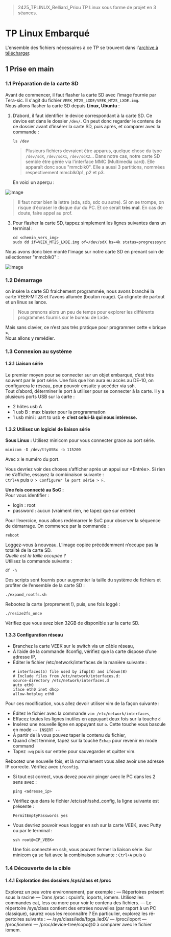 > 2425_TPLINUX_Belliard_Priou
> TP Linux sous forme de projet en 3 séances.

# TP Linux Embarqué
L'ensemble des fichiers nécessaires à ce TP se trouvent dans l'[archive à télécharger](https://filesender.renater.fr/?s=download&token=de7fee37-7ec4-4e67-a19a-57ef8ab2733f).

## 1 Prise en main
### 1.1 Préparation de la carte SD

Avant de commencer, il faut flasher la carte SD avec l’image fournie par Tera-sic. Il s'agit du fichier `VEEK_MT2S_LXDE/VEEK_MT2S_LXDE.img`.  
Nous allons flasher la carte SD depuis **Linux, Ubuntu** :  
1. D’abord, il faut identifier le device correspondant à la carte SD. Ce device est dans le dossier `/dev/`.
   On peut donc regarder le contenu de ce dossier avant d’insérer la carte SD, puis après, et comparer avec la commande :
   ```
   ls /dev
   ```
   > Plusieurs fichiers devraient être apparus, quelque chose du type `/dev/sdX`, `/dev/sdX1`, `/dev/sdX2`...
      Dans notre cas, notre carte SD semble être gérée via l'interface MMC (Multimedia card). Elle apparaît donc sous "mmcblk0". Elle a aussi 3 partitions, nommées respectivement mmcblk0p1, p2 et p3.  

      En voici un aperçu :
   
![image](https://github.com/user-attachments/assets/988564cb-1820-4ba1-b3ba-c18dc2819758)

   > Il faut noter bien la lettre (sda, sdb, sdc ou autre). Si on se trompe, on risque d’écraser le disque dur du PC. Et ce serait **très mal**.
   > En cas de doute, faire appel au prof.
3. Pour flasher la carte SD, tappez simplement les lignes suivantes dans un terminal :
   ```
   cd <chemin_vers_img>
   sudo dd if=VEEK_MT2S_LXDE.img of=/dev/sdX bs=4k status=progresssync
   ```
Nous avons donc bien monté l'image sur notre carte SD en prenant soin de sélectionner "mmcblk0" :  

![image](https://github.com/user-attachments/assets/0e4dc725-4b2a-4c4b-baa8-93d474a77197)


### 1.2 Démarrage
on insère la carte SD fraichement programmée, nous avons branché la carte VEEK-MT2S et l'avons allumée (bouton rouge).
Ça clignote de partout et un linux se lance.
> Nous prenons alors un peu de temps pour explorer les différents programmes fournis sur le bureau de Lxde.
  
Mais sans clavier, ce n’est pas très pratique pour programmer cette « brique ».  
Nous allons y remédier.  

### 1.3 Connexion au système
#### 1.3.1 Liaison série
Le premier moyen pour se connecter sur un objet embarqué, c’est très souvent par le port série. Une fois que l’on aura eu accès au DE-10, on configurera le réseau, pour pouvoir ensuite y accéder via ssh.  
Tout d’abord, déterminer le port à utiliser pour se connecter à la carte. Il y a plusieurs ports USB sur la carte :
- 2 hôtes usb A
- 1 usb B : max blaster pour la programmation
- 1 usb mini : uart to usb **← c’est celui-là qui nous intéresse.**

#### 1.3.2 Utilisez un logiciel de liaison série
**Sous Linux :** Utilisez minicom pour vous connecter grace au port série.
```
minicom -D /dev/ttyUSBx -b 115200
```
Avec x le numéro du port.

Vous devriez voir des choses s’afficher après un appui sur <Entrée>.
Si rien ne s’affiche, essayez la combinaison suivante :  
`Ctrl+A` puis `O > Configurer le port série > F`.  
  
**Une fois connecté au SoC :**  
Pour vous identifier :
- login : root
- password : aucun (vraiment rien, ne tapez que sur entrée)
  
Pour l’exercice, nous allons redémarrer le SoC pour observer la séquence de démarrage. On commence par la commande :
```
reboot
```
Loggez-vous à nouveau. L’image copiée précédemment n’occupe pas la totalité de la carte SD.  
*Quelle est la taille occupée ?*  
Utilisez la commande suivante :
```
df -h
```
Des scripts sont fournis pour augmenter la taille du système de fichiers et
profiter de l’ensemble de la carte SD :
```
./expand_rootfs.sh
```
Rebootez la carte (proprement !), puis, une fois loggé :
```
./resize2fs_once
```
Vérifiez que vous avez bien 32GB de disponible sur la carte SD.

#### 1.3.3 Configuration réseau
- Branchez la carte VEEK sur le switch via un câble réseau,
- À l’aide de la commande ifconfig, vérifiez que la carte dispose d’une adresse IP,
- Éditer le fichier /etc/network/interfaces de la manière suivante :
  ```
  # interfaces(5) file used by ifup(8) and ifdown(8)
  # Include files from /etc/network/interfaces.d:
  source-directory /etc/network/interfaces.d
  auto eth0
  iface eth0 inet dhcp
  allow-hotplug eth0
  ```

Pour ces modification, vous allez devoir utiliser vim de la façon suivante :
- Éditez le fichier avec la commande `vim /etc/network/interfaces`,
- Effacez toutes les lignes inutiles en appuyant deux fois sur la touche `d`
- Insérez une nouvelle ligne en appuyant sur `o`. Cette touche vous bascule en mode `-- INSERT --`
- À partir de là vous pouvez taper le contenu du fichier,
- Quand c’est terminé, tapez sur la touche `Echap` pour revenir en mode command
- Tapez `:wq` puis sur entrée pour sauvegarder et quitter vim.  
  
Rebootez une nouvelle fois, et là normalement vous allez avoir une adresse IP correcte. Vérifiez avec `ifconfig`.

- Si tout est correct, vous devez pouvoir pinger avec le PC dans les 2 sens avec :
  ```
  ping <adresse_ip>
  ```
- Vérifiez que dans le fichier /etc/ssh/sshd_config, la ligne suivante est présente :
  ```
  PermitEmptyPasswords yes
  ```
- Vous devriez pouvoir vous logger en ssh sur la carte VEEK, avec Putty ou par le terminal :
  ```
  ssh root@<IP_VEEK>
  ```
  Une fois connecté en ssh, vous pouvez fermer la liaison série. Sur minicom ça se fait avec la combinaison suivante : `Ctrl+A` puis `Q`
  
### 1.4 Découverte de la cible
#### 1.4.1 Exploration des dossiers /sys/class et /proc

Explorez un peu votre environnement, par exemple :
— Répertoires présent sous la racine
— Dans /proc : cpuinfo, ioports, iomem. Utilisez les commandes cat, less
ou more pour voir le contenu des fichiers.
— Le répertoire /sys/class contient des entrées nouvelles (par raport à un
PC classique), saurez vous les reconnaître ? En particulier, explorez les ré-
pertoires suivants :
— /sys/class/leds/fpga_ledX/
— /proc/ioport
— /proc/iomem
— /proc/device-tree/sopc@0 à comparer avec le fichier iomem.
